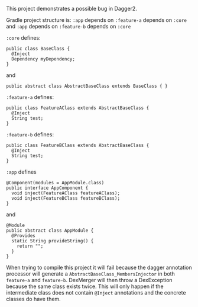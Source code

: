 This project demonstrates a possible bug in Dagger2.

Gradle project structure is:
`:app` depends on `:feature-a` depends on `:core`
and 
`:app` depends on `:feature-b` depends on `:core`

`:core` defines:
```
public class BaseClass {
  @Inject
  Dependency myDependency;
}
```
and 
```
public abstract class AbstractBaseClass extends BaseClass { }
```

`:feature-a` defines:
```
public class FeatureAClass extends AbstractBaseClass {
  @Inject
  String test;
}
```

`:feature-b` defines:
```
public class FeatureBClass extends AbstractBaseClass {
  @Inject
  String test;
}
```

`:app` defines
```
@Component(modules = AppModule.class)
public interface AppComponent {
  void inject(FeatureAClass featureAClass);
  void inject(FeatureBClass featureBClass);
}
```
and 
```
@Module
public abstract class AppModule {
  @Provides
  static String provideString() {
    return "";
  }
}
```

When trying to compile this project it will fail because the dagger annotation processor will generate a `AbstractBaseClass_MembersInjector` in both `feature-a` and `feature-b`. 
DexMerger will then throw a DexException because the same class exists twice.
This will only happen if the intermediate class does not contain `@Inject` annotations and the concrete classes do have them.
